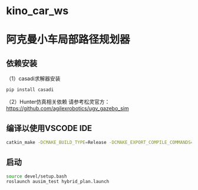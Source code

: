 # kino_car_ws
# 阿克曼小车局部路径规划器

## 依赖安装
（1）casadi求解器安装
```bash
pip install casadi
```
（2）Hunter仿真相关依赖
请参考松灵官方：https://github.com/agilexrobotics/ugv_gazebo_sim

## 编译以使用VSCODE IDE
```bash
catkin_make -DCMAKE_BUILD_TYPE=Release -DCMAKE_EXPORT_COMPILE_COMMANDS=Yes
```

## 启动

```bash
source devel/setup.bash
roslaunch ausim_test hybrid_plan.launch
```
